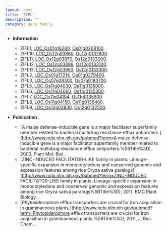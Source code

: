 ```yaml
---
layout: post
title: "ZIFL"
description: ""
category: gene family
---
```


* **Information**  
    + ZIFL1, [LOC_Os01g16260](http://rice.uga.edu/cgi-bin/ORF_infopage.cgi?orf=LOC_Os01g16260), [Os01g0268100](https://rapdb.dna.affrc.go.jp/locus/?name=Os01g0268100).
    + ZIFL10, [LOC_Os12g03860](http://rice.uga.edu/cgi-bin/ORF_infopage.cgi?orf=LOC_Os12g03860), [Os12g0132800](https://rapdb.dna.affrc.go.jp/locus/?name=Os12g0132800).
    + ZIFL11, [LOC_Os12g03870](http://rice.uga.edu/cgi-bin/ORF_infopage.cgi?orf=LOC_Os12g03870), [Os12g0133000](https://rapdb.dna.affrc.go.jp/locus/?name=Os12g0133000).
    + ZIFL12, [LOC_Os12g03899](http://rice.uga.edu/cgi-bin/ORF_infopage.cgi?orf=LOC_Os12g03899), [Os12g0133100](https://rapdb.dna.affrc.go.jp/locus/?name=Os12g0133100).
    + ZIFL13, [LOC_Os12g03950](http://rice.uga.edu/cgi-bin/ORF_infopage.cgi?orf=LOC_Os12g03950), [Os12g0133300](https://rapdb.dna.affrc.go.jp/locus/?name=Os12g0133300).
    + ZIFL2, [LOC_Os01g17214](http://rice.uga.edu/cgi-bin/ORF_infopage.cgi?orf=LOC_Os01g17214), [Os01g0279400](https://rapdb.dna.affrc.go.jp/locus/?name=Os01g0279400).
    + ZIFL3, [LOC_Os07g08300](http://rice.uga.edu/cgi-bin/ORF_infopage.cgi?orf=LOC_Os07g08300), [Os07g0180700](https://rapdb.dna.affrc.go.jp/locus/?name=Os07g0180700).
    + ZIFL5, [LOC_Os11g04030](http://rice.uga.edu/cgi-bin/ORF_infopage.cgi?orf=LOC_Os11g04030), [Os11g0135000](https://rapdb.dna.affrc.go.jp/locus/?name=Os11g0135000).
    + ZIFL6, [LOC_Os11g04060](http://rice.uga.edu/cgi-bin/ORF_infopage.cgi?orf=LOC_Os11g04060), [Os11g0135300](https://rapdb.dna.affrc.go.jp/locus/?name=Os11g0135300).
    + ZIFL7, [LOC_Os11g04104](http://rice.uga.edu/cgi-bin/ORF_infopage.cgi?orf=LOC_Os11g04104), [Os11g0135900](https://rapdb.dna.affrc.go.jp/locus/?name=Os11g0135900).
    + ZIFL8, [LOC_Os11g04150](http://rice.uga.edu/cgi-bin/ORF_infopage.cgi?orf=LOC_Os11g04150), [Os11g0136400](https://rapdb.dna.affrc.go.jp/locus/?name=Os11g0136400).
    + ZIFL9, [LOC_Os12g03830](http://rice.uga.edu/cgi-bin/ORF_infopage.cgi?orf=LOC_Os12g03830), [Os12g0132500](https://rapdb.dna.affrc.go.jp/locus/?name=Os12g0132500).

* **Publication**  
    + [A maize defense-inducible gene is a major facilitator superfamily member related to bacterial multidrug resistance efflux antiporters.](http://www.ncbi.nlm.nih.gov/pubmed?term=A maize defense-inducible gene is a major facilitator superfamily member related to bacterial multidrug resistance efflux antiporters.%5BTitle%5D), 2003, Plant Mol. Biol..
    + [ZINC-INDUCED FACILITATOR-LIKE family in plants: Lineage-specific expansion in monocotyledons and conserved genomic and expression features among rice Oryza sativa paralogs](http://www.ncbi.nlm.nih.gov/pubmed?term=ZINC-INDUCED FACILITATOR-LIKE family in plants: Lineage-specific expansion in monocotyledons and conserved genomic and expression features among rice Oryza sativa paralogs%5BTitle%5D), 2011, BMC Plant Biology.
    + [Phytosiderophore efflux transporters are crucial for iron acquisition in graminaceous plants.](http://www.ncbi.nlm.nih.gov/pubmed?term=Phytosiderophore efflux transporters are crucial for iron acquisition in graminaceous plants.%5BTitle%5D), 2011, J. Biol. Chem..


